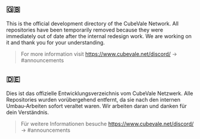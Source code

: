 ## 🇬🇧
This is the official development directory of the CubeVale Network.
All repositories have been temporarily removed because they were immediately out of date after the internal redesign work.
We are working on it and thank you for your understanding.
> For more information visit https://www.cubevale.net/discord/ -> #announcements

## 🇩🇪
Dies ist das offizielle Entwicklungsverzeichnis vom CubeVale Netzwerk.
Alle Repositories wurden vorübergehend entfernt, da sie nach den internen Umbau-Arbeiten sofort veraltet waren.
Wir arbeiten daran und danken für dein Verständnis.
> Für weitere Informationen besuche https://www.cubevale.net/discord/ -> #announcements
